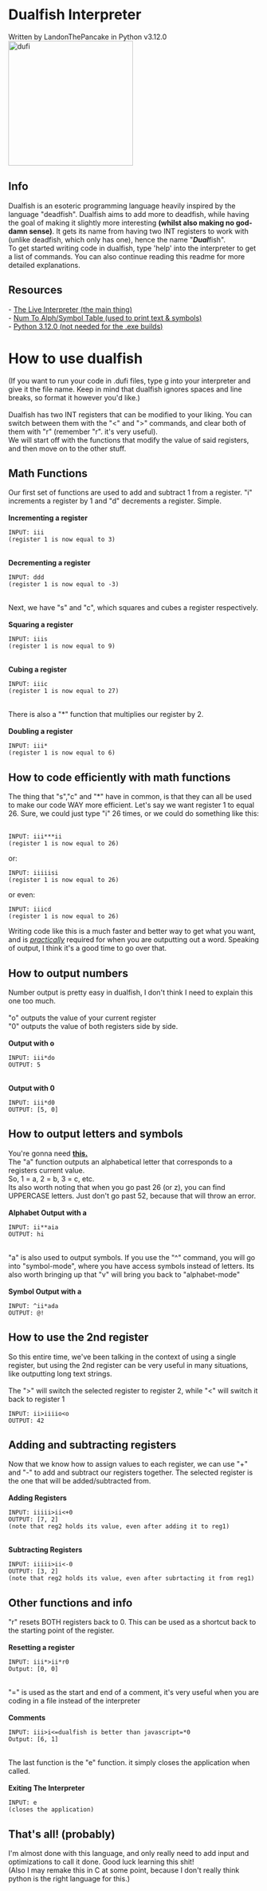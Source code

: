# Dualfish Interpreter

Written by LandonThePancake in Python v3.12.0<br>
<img src="dufilogolq.png" alt="dufi" width="250" height="250">

<h2>Info</h2>
Dualfish is an esoteric programming language heavily inspired by the language "deadfish". Dualfish aims to add more to deadfish, while having the goal of making it slightly more interesting <b>(whilst also making no god-damn sense)</b>.
It gets its name from having two INT registers to work with (unlike deadfish, which only has one), hence the name "<b><i>Dual</i></b>fish".
<br>
To get started writing code in dualfish, type 'help' into the interpreter to get a list of commands. You can also continue reading this readme for more detailed explanations.

<h2>Resources</h2>
- <a href="https://github.com/LandonThePancake/Dualfish/releases">The Live Interpreter (the main thing)</a>
<br>
- <a href="https://docs.google.com/spreadsheets/d/1gKh4uDy02_afG1-nugKlWfJaksBMk-j3rqJrQ4MQEzU/edit?usp=sharing">Num To Alph/Symbol Table (used to print text & symbols)</a>
<br>
- <a href="https://www.python.org/downloads/">Python 3.12.0 (not needed for the .exe builds)</a>

<h1>How to use dualfish</h1>
(If you want to run your code in .dufi files, type g into your interpreter and give it the file name. Keep in mind that dualfish ignores spaces and line breaks, so format it however you'd like.)
<br><br>
Dualfish has two INT registers that can be modified to your liking. You can switch between them with the "<" and ">" commands, and clear both of them with "r" (remember "r". it's very useful).<br>
We will start off with the functions that modify the value of said registers, and then move on to the other stuff.
<h2>Math Functions</h2>
Our first set of functions are used to add and subtract 1 from a register. "i" increments a register by 1 and "d" decrements a register. Simple.
<br><br>
<b>Incrementing a register</b>

~~~
INPUT: iii
(register 1 is now equal to 3)
~~~
<br>
<b>Decrementing a register</b>

~~~
INPUT: ddd
(register 1 is now equal to -3)
~~~
<br>
Next, we have "s" and "c", which squares and cubes a register respectively.
<br><br>
<b>Squaring a register</b>

~~~
INPUT: iiis
(register 1 is now equal to 9)
~~~
<br>
<b>Cubing a register</b>

~~~
INPUT: iiic
(register 1 is now equal to 27)
~~~
<br>
There is also a "*" function that multiplies our register by 2.
<br><br>
<b>Doubling a register</b>

~~~
INPUT: iii*
(register 1 is now equal to 6)
~~~
<h2>How to code efficiently with math functions</h2>
The thing that "s","c" and "*" have in common, is that they can all be used to make our code WAY more efficient.
Let's say we want register 1 to equal 26. Sure, we could just type "i" 26 times, or we could do something like this:<br><br>

~~~
INPUT: iii***ii
(register 1 is now equal to 26)
~~~
or:
~~~
INPUT: iiiiisi
(register 1 is now equal to 26)
~~~
or even:
~~~
INPUT: iiicd
(register 1 is now equal to 26)
~~~

Writing code like this is a much faster and better way to get what you want, and is <u><i>practically</i></u> required for when you are outputting out a word. Speaking of output, I think it's a good time to go over that.
<h2>How to output numbers</h2>
Number output is pretty easy in dualfish, I don't think I need to explain this one too much.
<br><br>
"o" outputs the value of your current register
<br>
"0" outputs the value of both registers side by side.
<br><br>
<b>Output with o</b>

~~~
INPUT: iii*do
OUTPUT: 5
~~~
<br>
<b>Output with 0</b>

~~~
INPUT: iii*d0
OUTPUT: [5, 0]
~~~
<h2>How to output letters and symbols</h2>
You're gonna need <b><a href="https://docs.google.com/spreadsheets/d/1gKh4uDy02_afG1-nugKlWfJaksBMk-j3rqJrQ4MQEzU/edit?usp=sharing">this.</a></b>
<br>
The "a" function outputs an alphabetical letter that corresponds to a registers current value. 
<br>So, 1 = a, 2 = b, 3 = c, etc.
<br>Its also worth noting that when you go past 26 (or z), you can find UPPERCASE letters. Just don't go past 52, because that will throw an error.
<br><br>
<b>Alphabet Output with a</b>
<br>

~~~
INPUT: ii**aia
OUTPUT: hi
~~~
<br>
"a" is also used to output symbols. If you use the "^" command, you will go into "symbol-mode", where you have access symbols instead of letters. Its also worth bringing up that "v" will bring you back to "alphabet-mode"
<br><br>
<b>Symbol Output with a</b>
<br>

~~~
INPUT: ^ii*ada
OUTPUT: @!
~~~
<h2>How to use the 2nd register</h2>
So this entire time, we've been talking in the context of using a single register, but using the 2nd register can be very useful in many situations, like outputting long text strings.
<br><br>
The ">" will switch the selected register to register 2, while "<" will switch it back to register 1

~~~
INPUT: ii>iiiio<o
OUTPUT: 42
~~~

<h2>Adding and subtracting registers</h2>
Now that we know how to assign values to each register, we can use "+" and "-" to add and subtract our registers together. The selected register is the one that will be added/subtracted from.
<br><br>
<b>Adding Registers</b>

~~~
INPUT: iiiii>ii<+0
OUTPUT: [7, 2]
(note that reg2 holds its value, even after adding it to reg1)
~~~
<br>
<b>Subtracting Registers</b>

~~~
INPUT: iiiii>ii<-0
OUTPUT: [3, 2]
(note that reg2 holds its value, even after subrtacting it from reg1)
~~~
<h2>Other functions and info</h2>
"r" resets BOTH registers back to 0. This can be used as a shortcut back to the starting point of the register.
<br><br>
<b>Resetting a register</b>
<br>

~~~
INPUT: iii*>ii*r0
Output: [0, 0]
~~~
<br>
"=" is used as the start and end of a comment, it's very useful when you are coding in a file instead of the interpreter
<br><br>
<b>Comments</b>
<br>

~~~
INPUT: iii>i<=dualfish is better than javascript=*0
Output: [6, 1]
~~~
<br>
The last function is the "e" function. it simply closes the application when called.
<br><br>
<b>Exiting The Interpreter</b>
<br>

~~~
INPUT: e
(closes the application)
~~~
<h2>That's all! (probably)</h2>
I'm almost done with this language, and only really need to add input and optimizations to call it done. Good luck learning this shit!
<br>
(Also I may remake this in C at some point, because I don't really think python is the right language for this.)
